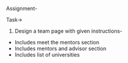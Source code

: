  Assignment-

Task->

1. Design a team page with given instructions-
   
- Includes meet the mentors section
- Includes mentors and advisor section
- Includes list of universities 
